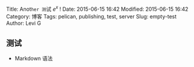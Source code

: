 Title: Anot`her 测`试 $e^x$ !
Date: 2015-06-15 16:42
Modified: 2015-06-15 16:42
Category: 博客
Tags: pelican, publishing, test, server
Slug: empty-test
Author: Levi G

## 测试

- Markdown 语法

